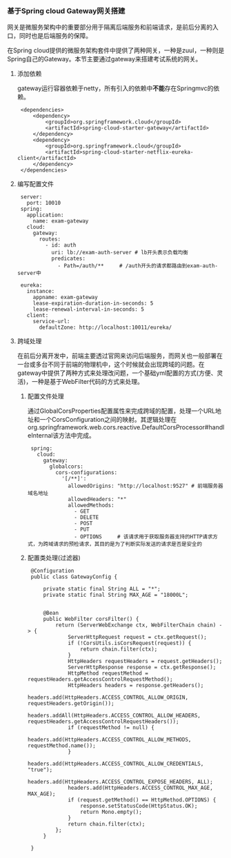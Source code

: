 ### 基于Spring cloud Gateway网关搭建
网关是微服务架构中的重要部分用于隔离后端服务和前端请求，是前后分离的入口，同时也是后端服务的保障。

在Spring cloud提供的微服务架构套件中提供了两种网关，一种是zuul，一种则是Spring自己的Gateway。本节主要通过gateway来搭建考试系统的网关。

1. 添加依赖
	
	gateway运行容器依赖于netty，所有引入的依赖中**不能**存在Springmvc的依赖。
	
		<dependencies>
	        <dependency>
	            <groupId>org.springframework.cloud</groupId>
	            <artifactId>spring-cloud-starter-gateway</artifactId>
	        </dependency>
	        <dependency>
	            <groupId>org.springframework.cloud</groupId>
	            <artifactId>spring-cloud-starter-netflix-eureka-client</artifactId>
	        </dependency>
	    </dependencies>
2. 编写配置文件

		server:
		  port: 10010
		spring:
		  application:
		    name: exam-gateway
		  cloud:
		    gateway:
		      routes:
		        - id: auth
		          uri: lb://exam-auth-server # lb开头表示负载均衡
		          predicates:
		            - Path=/auth/**     # /auth开头的请求都路由到exam-auth-server中
		
		eureka:
		  instance:
		    appname: exam-gateway
		    lease-expiration-duration-in-seconds: 5
		    lease-renewal-interval-in-seconds: 5
		  client:
		    service-url:
		      defaultZone: http://localhost:10011/eureka/
3. 跨域处理

	在前后分离开发中，前端主要透过官网来访问后端服务，而网关也一般部署在一台或多台不同于前端的物理机中，这个时候就会出现跨域的问题。在gateway中提供了两种方式来处理改问题，一个基础yml配置的方式(方便、灵活)，一种是基于WebFilter代码的方式来处理。
	1. 配置文件处理

		通过GlobalCorsProperties配置属性来完成跨域的配置，处理一个URL地址和一个CorsConfiguration之间的映射。其逻辑处理在org.springframework.web.cors.reactive.DefaultCorsProcessor#handleInternal该方法中完成。
	
			spring:
			  cloud:
			    gateway:
			      globalcors:
			        cors-configurations:
			          '[/**]':
			            allowedOrigins: "http://localhost:9527" # 前端服务器域名地址
			            allowedHeaders: "*"
			            allowedMethods:
			              - GET
			              - DELETE
			              - POST
			              - PUT
			              - OPTIONS		# 该请求用于获取服务器支持的HTTP请求方式，为跨域请求的预检请求，其目的是为了判断实际发送的请求是否是安全的
	2. 配置类处理(过滤器) 

			@Configuration
			public class GatewayConfig {
			
			    private static final String ALL = "*";
			    private static final String MAX_AGE = "18000L";
			
			
			    @Bean
			    public WebFilter corsFilter() {
			        return (ServerWebExchange ctx, WebFilterChain chain) -> {
			            ServerHttpRequest request = ctx.getRequest();
			            if (!CorsUtils.isCorsRequest(request)) {
			                return chain.filter(ctx);
			            }
			            HttpHeaders requestHeaders = request.getHeaders();
			            ServerHttpResponse response = ctx.getResponse();
			            HttpMethod requestMethod = requestHeaders.getAccessControlRequestMethod();
			            HttpHeaders headers = response.getHeaders();
			            headers.add(HttpHeaders.ACCESS_CONTROL_ALLOW_ORIGIN, requestHeaders.getOrigin());
			            headers.addAll(HttpHeaders.ACCESS_CONTROL_ALLOW_HEADERS, requestHeaders.getAccessControlRequestHeaders());
			            if (requestMethod != null) {
			                headers.add(HttpHeaders.ACCESS_CONTROL_ALLOW_METHODS, requestMethod.name());
			            }
			            headers.add(HttpHeaders.ACCESS_CONTROL_ALLOW_CREDENTIALS, "true");
			            headers.add(HttpHeaders.ACCESS_CONTROL_EXPOSE_HEADERS, ALL);
			            headers.add(HttpHeaders.ACCESS_CONTROL_MAX_AGE, MAX_AGE);
			            if (request.getMethod() == HttpMethod.OPTIONS) {
			                response.setStatusCode(HttpStatus.OK);
			                return Mono.empty();
			            }
			            return chain.filter(ctx);
			        };
			    }
	
			}